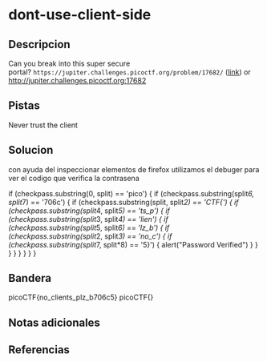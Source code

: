 # dont-use-client-side


## Descripcion
Can you break into this super secure portal? `https://jupiter.challenges.picoctf.org/problem/17682/` ([link](https://jupiter.challenges.picoctf.org/problem/17682/)) or http://jupiter.challenges.picoctf.org:17682
## Pistas
Never trust the client

## Solucion
con ayuda del inspeccionar elementos de firefox utilizamos el debuger para ver el codigo que verifica la contrasena

if (checkpass.substring(0, split) == 'pico') { if (checkpass.substring(split*6, split*7) == '706c') { if (checkpass.substring(split, split*2) == 'CTF{') { if (checkpass.substring(split*4, split*5) == 'ts_p') { if (checkpass.substring(split*3, split*4) == 'lien') { if (checkpass.substring(split*5, split*6) == 'lz_b') { if (checkpass.substring(split*2, split*3) == 'no_c') { if (checkpass.substring(split*7, split*8) == '5}') { alert("Password Verified") } } } } } } } }
## Bandera
picoCTF{no_clients_plz_b706c5}
picoCTF{}
## Notas adicionales


## Referencias
